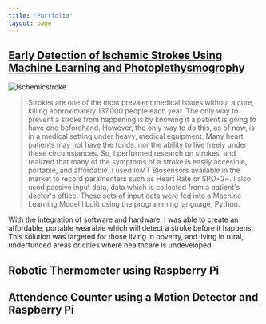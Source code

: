 ```yaml
---
title: "Portfolio"
layout: page
---
```

## [Early Detection of Ischemic Strokes Using Machine Learning and Photoplethysmogrophy](https://docs.google.com/document/d/1_mL3RhU5zP31dQCMU8G8aoRy985BwLJb/edit?usp=sharing&ouid=109747028740473568458&rtpof=true&sd=true)
![ischemicstroke](../_images/ischemicstroke.png)
> Strokes are one of the most prevalent medical issues without a cure, killing approximately 137,000 people each year. The only way to prevent a stroke from happening is by knowing if a patient is going to have one beforehand. However, the only way to do this, as of now, is in a medical setting under heavy, medical equipment. Many heart patients may not have the funds, nor the ability to live freely under these circumstances. So, I performed research on strokes, and realized that many of the symptoms of a stroke is easily accesible, portable, and affordable. I used IoMT Biosensors available in the market to record paramenters such as Heart Rate or SPO~2~. I also used passive input data, data which is collected from a patient's doctor's office. These sets of input data were fed into a Machine Learning Model I built using the programming language, Python.

With the integration of software and hardware, I was able to create an affordable, portable wearable which will detect a stroke before it happens. This solution was targeted for those living in poverty, and living in rural, underfunded areas or cities where healthcare is undeveloped. 

## Robotic Thermometer using Raspberry Pi

## Attendence Counter using a Motion Detector and Raspberry Pi
